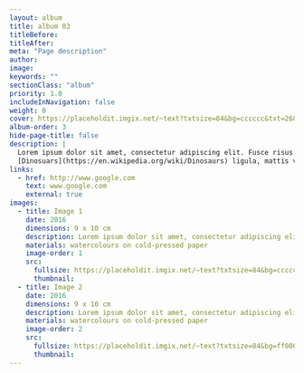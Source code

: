 ```yaml
---
layout: album
title: album 03
titleBefore:
titleAfter:
meta: "Page description"
author:
image:
keywords: ""
sectionClass: "album"
priority: 1.0
includeInNavigation: false
weight: 0
cover: https://placeholdit.imgix.net/~text?txtsize=84&bg=cccccc&txt=268.5x316&w=268.5&h=316
album-order: 3
hide-page-title: false
description: |
  Lorem ipsum dolor sit amet, consectetur adipiscing elit. Fusce risus est, blandit ac felis sit amet, hendrerit laoreet risus. Donec efficitur quam magna, ac hendrerit sapien congue in.
  [Dinosuars](https://en.wikipedia.org/wiki/Dinosaurs) ligula, mattis venenatis malesuada in, interdum et tortor. Integer quis ullamcorper ante.
links:
  - href: http://www.google.com
    text: www.google.com
    external: true
images:
  - title: Image 1
    date: 2016
    dimensions: 9 x 10 cm
    description: Lorem ipsum dolor sit amet, consectetur adipiscing elit.
    materials: watercolours on cold-pressed paper
    image-order: 1
    src:
      fullsize: https://placeholdit.imgix.net/~text?txtsize=84&bg=cccccc&txt=320x477&w=320&h=477
      thumbnail:
  - title: Image 2
    date: 2016
    dimensions: 9 x 10 cm
    description: Lorem ipsum dolor sit amet, consectetur adipiscing elit.
    materials: watercolours on cold-pressed paper
    image-order: 2
    src:
      fullsize: https://placeholdit.imgix.net/~text?txtsize=84&bg=ff0000&txt=320x477&w=320&h=477
      thumbnail:
---
```

